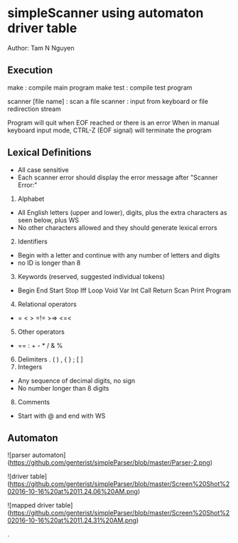 # simpleScanner using automaton driver table
Author: Tam N Nguyen

## Execution
make : compile main program
make test : compile test program

scanner [file name] : scan a file
scanner : input from keyboard or file redirection stream

Program will quit when EOF reached or there is an error
When in manual keyboard input mode, CTRL-Z (EOF signal) will terminate the program

## Lexical Definitions
- All case sensitive
- Each scanner error should display the error message after "Scanner Error:"
1. Alphabet
  * All English letters (upper and lower), digits, plus the extra characters as seen below, plus WS
  * No other characters allowed and they should generate lexical errors
2. Identifiers
  * Begin with a letter and continue with any number of letters and digits 
  * no ID is longer than 8
3. Keywords (reserved, suggested individual tokens)
  * Begin End Start Stop Iff Loop Void Var Int Call Return Scan Print Program 
4. Relational operators
  * =  <  >  =!=    >=>  <=<
5. Other operators
  * == :  +  -  *  / & %
6. Delimiters
  . (  ) , { } ; [ ]
7. Integers
  * Any sequence of decimal digits, no sign
  * No number longer than 8 digits
8. Comments
  * Start with @ and end with WS

## Automaton
![parser automaton]
(https://github.com/genterist/simpleParser/blob/master/Parser-2.png)

![driver table]
(https://github.com/genterist/simpleParser/blob/master/Screen%20Shot%202016-10-16%20at%2011.24.06%20AM.png)

![mapped driver table]
(https://github.com/genterist/simpleParser/blob/master/Screen%20Shot%202016-10-16%20at%2011.24.31%20AM.png)

.
